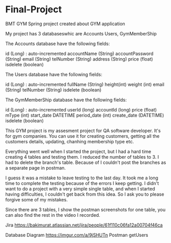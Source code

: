 # Final-Project
BMT GYM
Spring project created about GYM application

My project has 3 databaseswhic are Accounts Users, GymMemberShip

The Accounts database have the following fields:

id (Long) : auto-incremented
accountName (String)
accountPassword (String)
email (String)
telNumber (String)
address (String)
price (float)
isdelete (boolean)

The Users database have the following fields:

id (Long) : auto-incremented
fullName (String)
height(int)
weight (int)
email (String)
telNumber (String)
isdelete (boolean)

The GymMemberShip database have the following fields:

id (Long) : auto-incremented
userId (long)
accountId (long)
price (float)
mType (int)
start_date DATETIME
period_date (int)
create_date (DATETIME)
isdelete (boolean)

This GYM project is my assesment project for QA software developer. It's for gym companies. You can use it for creating customers, getting all the customers details, updating, chanhing membership type etc.

Everything went well when I started the project, but I had a hard time creating 4 tables and testing them. I reduced the number of tables to 3. I had to delete the branch's table. Because of I couldn't post the branches as a separate page in postman.

I guess it was a mistake to leave testing to the last day. It took me a long time to complete the testing because of the errors I keep getting. 
I didn't want to do a project with a very simple single table, and when I started having difficulties, I couldn't get back from this idea. So I ask you to please forgive some of my mistakes.

Since there are 3 tables, I show the postman screenshots for one table, you can also find the rest in the video I recorded.


Jira
https://bakimurat.atlassian.net/jira/people/61f110c06fa12a00704f46ca

Database Diagram https://imgur.com/a/9jSHUTn
Postman getUsers 



